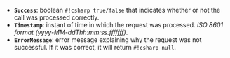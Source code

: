 - **`Success`**: boolean `#!csharp true/false` that indicates whether or not the call was processed correctly.
- **`Timestamp`**: instant of time in which the request was processed. *ISO 8601 format (yyyy-MM-ddThh:mm:ss.fffffff)*.
- **`ErrorMessage`**: error message explaining why the request was not successful. If it was correct, it will return `#!csharp null`.
